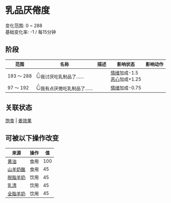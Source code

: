 # 乳品<nobr>厌倦度</nobr>  
变化范围: 0 ~ 288  
基础变化率: -1 / 每15分钟  
## 阶段  
范围  |  名称  |  描述  |  影响状态  |  影响动作  
----  |  ----  |  ----  |  ----  |  ----  
193 ～ 288  |  <img decoding="async" src="Sprite/Milk.png" href="a.md" style="max-width:20px;max-height:20px;">我讨厌吃乳制品了……  |    |  [情绪](Morale.md)加成-1.5<br>[恶心](Nausea.md)加成+1.25  |    
97 ～ 192  |  <img decoding="async" src="Sprite/Milk.png" href="a.md" style="max-width:20px;max-height:20px;">我有点厌倦吃乳制品了……  |    |  [情绪](Morale.md)加成-0.75  |    
## 关联状态  
[饱食](Satiation.md)  |  [姜效果](GingerEffect.md)  
## 可被以下操作改变  
来源  |  操作  |  值  
----  |  ----  |  ----  
[黄油](Butter.md)  |  食用  |  100  
[山羊奶酪](Cheese.md)  |  食用  |  45  
[脱脂羊奶](LQ_MilkSkimmed.md)  |  饮用  |  45  
[乳清](LQ_MilkWhey.md)  |  饮用  |  45  
[全脂羊奶](LQ_MilkWhole.md)  |  饮用  |  45  
